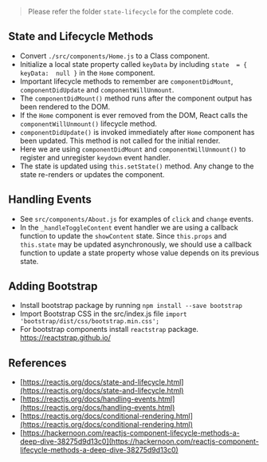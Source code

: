 > Please refer the folder `state-lifecycle` for the complete code.
## State and Lifecycle Methods

 - Convert `./src/components/Home.js` to a Class component.
 - Initialize a local state property called `keyData` by including `state  = { keyData:  null }` in the `Home` component.
 - Important lifecycle methods to remember are `componentDidMount`, `componentDidUpdate` and `componentWillUnmount`. 
 - The `componentDidMount()` method runs after the component output has been rendered to the DOM. 
 - If the `Home` component is ever removed from the DOM, React calls the `componentWillUnmount()` lifecycle method. 
 - `componentDidUpdate()` is invoked immediately after `Home` component has been updated. This method is not called for the initial render.
 - Here we are using `componentDidMount` and `componentWillUnmount()` to register and unregister `keydown` event handler.
 - The state is updated using `this.setState()` method. Any change to the state re-renders or updates the component. 
## Handling Events
 - See `src/components/About.js` for examples of `click` and `change` events.
 - In the `_handleToggleContent` event handler we are using a callback function to update the `showContent` state. Since `this.props` and `this.state` may be updated asynchronously, we should use a callback function to update a state property whose value depends on its previous state.
## Adding Bootstrap
 - Install bootstrap package by running `npm install --save bootstrap`
 - Import Bootstrap CSS in the src/index.js file `import 'bootstrap/dist/css/bootstrap.min.css';`
 - For bootstrap components install `reactstrap` package. https://reactstrap.github.io/

## References

 - [https://reactjs.org/docs/state-and-lifecycle.html](https://reactjs.org/docs/state-and-lifecycle.html)
 - [https://reactjs.org/docs/handling-events.html](https://reactjs.org/docs/handling-events.html)
 - [https://reactjs.org/docs/conditional-rendering.html](https://reactjs.org/docs/conditional-rendering.html)
 - [https://hackernoon.com/reactjs-component-lifecycle-methods-a-deep-dive-38275d9d13c0](https://hackernoon.com/reactjs-component-lifecycle-methods-a-deep-dive-38275d9d13c0)
